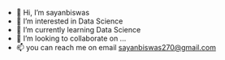 - 👋 Hi, I’m sayanbiswas
- 👀 I’m interested in  Data Science
- 🌱 I’m currently learning  Data Science
- 💞️ I’m looking to collaborate on ...
- 📫 you can reach me on email sayanbiswas270@gmail.com

<!---
Iota-1/Iota-1 is a ✨ special ✨ repository because its `README.md` (this file) appears on your GitHub profile.
You can click the Preview link to take a look at your changes.
--->
